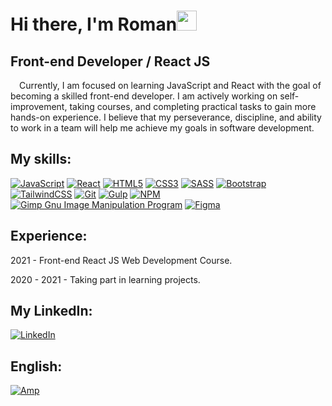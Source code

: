 # Hi there, I'm Roman<img src="https://github.com/blackcater/blackcater/raw/main/images/Hi.gif" height="32">

## Front-end Developer / React&nbsp;JS

&emsp;Currently, I am focused on learning JavaScript and React with the goal of becoming a skilled front-end developer. I am actively working on self-improvement, taking courses, and completing practical tasks to gain more hands-on experience. I believe that my perseverance, discipline, and ability to work in a team will help me achieve my goals in software development.


## My skills:
[![JavaScript](https://img.shields.io/badge/javascript-%23323330.svg?style=for-the-badge&logo=javascript&logoColor=%23F7DF1E)](#)
[![React](https://img.shields.io/badge/react-%2320232a.svg?style=for-the-badge&logo=react&logoColor=%2361DAFB)](#)
[![HTML5](https://img.shields.io/badge/html5-%23E34F26.svg?style=for-the-badge&logo=html5&logoColor=white)](#)
[![CSS3](https://img.shields.io/badge/css3-%231572B6.svg?style=for-the-badge&logo=css3&logoColor=white)](#)
[![SASS](https://img.shields.io/badge/SASS-hotpink.svg?style=for-the-badge&logo=SASS&logoColor=white)](#)
[![Bootstrap](https://img.shields.io/badge/bootstrap-%23563D7C.svg?style=for-the-badge&logo=bootstrap&logoColor=white)](#)
[![TailwindCSS](https://img.shields.io/badge/tailwindcss-%2338B2AC.svg?style=for-the-badge&logo=tailwind-css&logoColor=white)](#)
[![Git](https://img.shields.io/badge/git-%23F05033.svg?style=for-the-badge&logo=git&logoColor=white)](#)
[![Gulp](https://img.shields.io/badge/GULP-%23CF4647.svg?style=for-the-badge&logo=gulp&logoColor=white)](#)
[![NPM](https://img.shields.io/badge/NPM-%23CB3837.svg?style=for-the-badge&logo=npm&logoColor=white)](#)
[![Gimp Gnu Image Manipulation Program](https://img.shields.io/badge/Gimp-657D8B?style=for-the-badge&logo=gimp&logoColor=FFFFFF)](#)
[![Figma](https://img.shields.io/badge/figma-%23F24E1E.svg?style=for-the-badge&logo=figma&logoColor=white)](#)


## Experience:
<p>2021 - Front-end React JS Web Development Course.</p>
<p>2020 - 2021 - Taking part in learning projects.</p>

## My LinkedIn:
[![LinkedIn](https://img.shields.io/badge/linkedin-%230077B5.svg?style=for-the-badge&logo=linkedin&logoColor=white)](https://www.linkedin.com/in/roman-pantiushenko-570184204/)

## English:
[![Amp](https://img.shields.io/badge/Upper%20Intermediate-F16061?style=for-the-badge)](https://www.linkedin.com/feed/update/urn:li:activity:7053058059899666432/)
<!-- <a href="https://www.linkedin.com/feed/update/urn:li:activity:7053058059899666432/">Upper-Intermediate</a> -->
